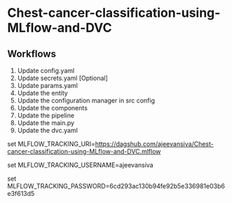 # Chest-cancer-classification-using-MLflow-and-DVC

## Workflows

1. Update config.yaml
2. Update secrets.yaml [Optional]
3. Update params.yaml
4. Update the entity
5. Update the configuration manager in src config
6. Update the components
7. Update the pipeline 
8. Update the main.py
9. Update the dvc.yaml


set MLFLOW_TRACKING_URI=https://dagshub.com/ajeevansiva/Chest-cancer-classification-using-MLflow-and-DVC.mlflow

set MLFLOW_TRACKING_USERNAME=ajeevansiva 

set MLFLOW_TRACKING_PASSWORD=6cd293ac130b94fe92b5e336981e03b6e3f613d5

